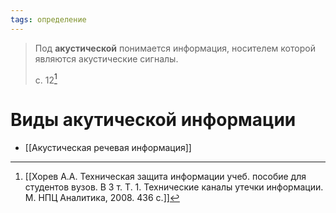 ```yaml
---
tags: определение
---
```

>Под **акустической** понимается информация, носителем которой являются акустические сигналы.
>
>с. 12[^1]

# Виды акутической информации
- [[Акустическая речевая информация]]


[^1]:[[Хорев А.А. Техническая защита информации учеб. пособие для студентов вузов. В 3 т. Т. 1. Технические каналы утечки информации. М. НПЦ Аналитика, 2008. 436 с.]]